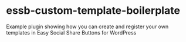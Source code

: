 # essb-custom-template-boilerplate
Example plugin showing how you can create and register your own templates in Easy Social Share Buttons for WordPress
